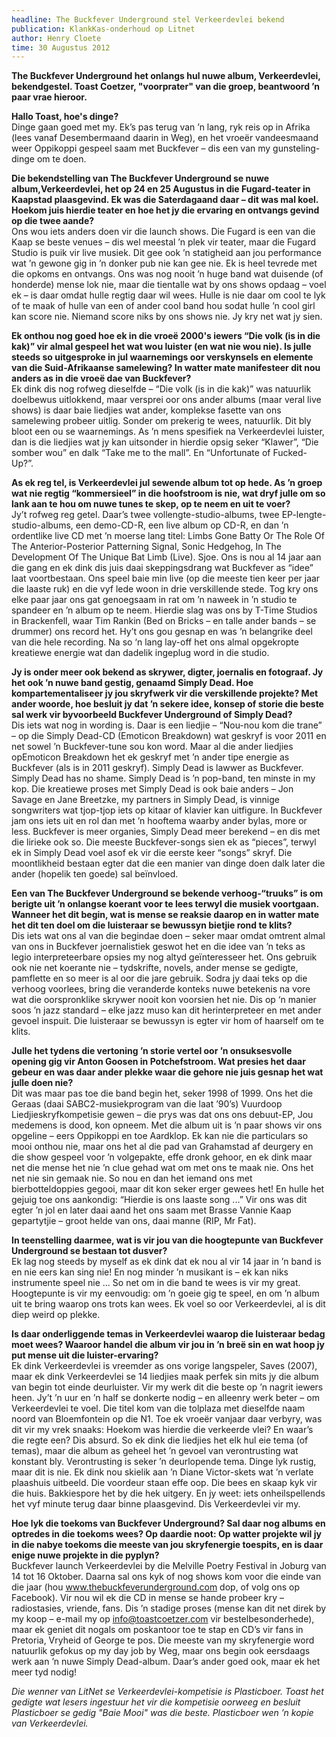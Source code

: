 ```yaml
---
headline: The Buckfever Underground stel Verkeerdevlei bekend
publication: KlankKas-onderhoud op Litnet
author: Henry Cloete
time: 30 Augustus 2012
---
```


**The Buckfever Underground het onlangs hul nuwe album, Verkeerdevlei, bekendgestel. Toast Coetzer, "voorprater" van die groep, beantwoord ’n paar vrae hieroor.**

**Hallo Toast, hoe's dinge?**<br>
Dinge gaan goed met my. Ek’s pas terug van ’n lang, ryk reis op in Afrika (lees vanaf Desembermaand daarin in Weg), en het vroeër vandeesmaand weer Oppikoppi gespeel saam met Buckfever – dis een van my gunsteling-dinge om te doen.

**Die bekendstelling van The Buckfever Underground se nuwe album,Verkeerdevlei, het op 24 en 25 Augustus in die Fugard-teater in Kaapstad plaasgevind. Ek was die Saterdagaand daar – dit was mal koel. Hoekom juis hierdie teater en hoe het jy die ervaring en ontvangs gevind op die twee aande?**<br>
Ons wou iets anders doen vir die launch shows. Die Fugard is een van die Kaap se beste venues – dis wel meestal ’n plek vir teater, maar die Fugard Studio is puik vir live musiek. Dit gee ook ’n statigheid aan jou performance wat ’n gewone gig in ’n donker pub nie kan gee nie. Ek is heel tevrede met die opkoms en ontvangs. Ons was nog nooit ’n huge band wat duisende (of honderde) mense lok nie, maar die tientalle wat by ons shows opdaag – voel ek – is daar omdat hulle regtig daar wil wees. Hulle is nie daar om cool te lyk of te maak of hulle van een of ander cool band hou sodat hulle ’n cool girl kan score nie. Niemand score niks by ons shows nie. Jy kry net wat jy sien.<br>

**Ek onthou nog goed hoe ek in die vroeë 2000's iewers “Die volk (is in die kak)” vir almal gespeel het wat wou luister (en wat nie wou nie). Is julle steeds so uitgesproke in jul waarnemings oor verskynsels en elemente van die Suid-Afrikaanse samelewing? In watter mate manifesteer dit nou anders as in die vroeë dae van Buckfever?**<br>
Ek dink dis nog rofweg dieselfde – “Die volk (is in die kak)” was natuurlik doelbewus uitlokkend, maar versprei oor ons ander albums (maar veral live shows) is daar baie liedjies wat ander, komplekse fasette van ons samelewing probeer uitlig. Sonder om prekerig te wees, natuurlik. Dit bly bloot een ou se waarnemings. As ’n mens spesifiek na Verkeerdevlei luister, dan is die liedjies wat jy kan uitsonder in hierdie opsig seker “Klawer”, “Die somber wou” en dalk “Take me to the mall”. En “Unfortunate of Fucked-Up?”.<br>

**As ek reg tel, is Verkeerdevlei jul sewende album tot op hede. As ’n groep wat nie regtig “kommersieel” in die hoofstroom is nie, wat dryf julle om so lank aan te hou om nuwe tunes te skep, op te neem en uit te voer?**<br>
Jy’t rofweg reg getel. Daar’s twee vollengte-studio-albums, twee EP-lengte-studio-albums, een demo-CD-R, een live album op CD-R, en dan ’n ordentlike live CD met ’n moerse lang titel: Limbs Gone Batty Or The Role Of The Anterior-Posterior Patterning Signal, Sonic Hedgehog, In The Development Of The Unique Bat Limb (Live). Sjoe. Ons is nou al 14 jaar aan die gang en ek dink dis juis daai skeppingsdrang wat Buckfever as “idee” laat voortbestaan. Ons speel baie min live (op die meeste tien keer per jaar die laaste ruk) en die vyf lede woon in drie verskillende stede. Tog kry ons elke paar jaar ons gat genoegsaam in rat om ’n naweek in ’n studio te spandeer en ’n album op te neem. Hierdie slag was ons by T-Time Studios in Brackenfell, waar Tim Rankin (Bed on Bricks – en talle ander bands – se drummer) ons record het. Hy’t ons gou gesnap en was ’n belangrike deel van die hele recording. Na so ‘n lang lay-off het ons almal opgekropte kreatiewe energie wat dan dadelik ingeplug word in die studio.<br>

**Jy is onder meer ook bekend as skrywer, digter, joernalis en fotograaf. Jy het ook ’n nuwe band gestig, genaamd Simply Dead. Hoe kompartementaliseer jy jou skryfwerk vir die verskillende projekte? Met ander woorde, hoe besluit jy dat ’n sekere idee, konsep of storie die beste sal werk vir byvoorbeeld Buckfever Underground of Simply Dead?**<br>
Dis iets wat nog in wording is. Daar is een liedjie – “Nou-nou kom die trane” – op die Simply Dead-CD (Emoticon Breakdown) wat geskryf is voor 2011 en net sowel ’n Buckfever-tune sou kon word. Maar al die ander liedjies opEmoticon Breakdown het ek geskryf met ’n ander tipe energie as Buckfever (als is in 2011 geskryf). Simply Dead is lawwer as Buckfever. Simply Dead has no shame. Simply Dead is ’n pop-band, ten minste in my kop. Die kreatiewe proses met Simply Dead is ook baie anders – Jon Savage en Jane Breetzke, my partners in Simply Dead, is vinnige songwriters wat tjop-tjop iets op kitaar of klavier kan uitfigure. In Buckfever jam ons iets uit en rol dan met ’n hooftema waarby ander bylas, more or less. Buckfever is meer organies, Simply Dead meer berekend – en dis met die lirieke ook so. Die meeste Buckfever-songs sien ek as “pieces”, terwyl ek in Simply Dead voel asof ek vir die eerste keer “songs” skryf. Die moontlikheid bestaan egter dat die een manier van dinge doen dalk later die ander (hopelik ten goede) sal beïnvloed.<br>

**Een van The Buckfever Underground se bekende verhoog-“truuks” is om berigte uit ’n onlangse koerant voor te lees terwyl die musiek voortgaan. Wanneer het dit begin, wat is mense se reaksie daarop en in watter mate het dit ten doel om die luisteraar se bewussyn bietjie rond te klits?**<br>
Dis iets wat ons al van die begindae doen – seker maar omdat omtrent almal van ons in Buckfever joernalistiek geswot het en die idee van ’n teks as legio interpreteerbare opsies my nog altyd geïnteresseer het. Ons gebruik ook nie net koerante nie – tydskrifte, novels, ander mense se gedigte, pamflette en so meer is al oor die jare gebruik. Sodra jy daai teks op die verhoog voorlees, bring die veranderde konteks nuwe betekenis na vore wat die oorspronklike skrywer nooit kon voorsien het nie. Dis op ‘n manier soos ’n jazz standard – elke jazz muso kan dit herinterpreteer en met ander gevoel inspuit. Die luisteraar se bewussyn is egter vir hom of haarself om te klits.<br>

**Julle het tydens die vertoning ’n storie vertel oor ’n onsuksesvolle opening gig vir Anton Goosen in Potchefstroom. Wat presies het daar gebeur en was daar ander plekke waar die gehore nie juis gesnap het wat julle doen nie?**<br>
Dit was maar pas toe die band begin het, seker 1998 of 1999. Ons het die Geraas (daai SABC2-musiekprogram van die laat ’90’s) Vuurdoop Liedjieskryfkompetisie gewen – die prys was dat ons ons debuut-EP, Jou medemens is dood, kon opneem. Met die album uit is ’n paar shows vir ons opgeline – eers Oppikoppi en toe Aardklop. Ek kan nie die particulars so mooi onthou nie, maar ons het al die pad van Grahamstad af deurgery en die show gespeel voor ’n volgepakte, effe dronk gehoor, en ek dink maar net die mense het nie ’n clue gehad wat om met ons te maak nie. Ons het net nie sin gemaak nie. So nou en dan het iemand ons met bierbotteldoppies gegooi, maar dit kon seker erger gewees het! En hulle het gejuig toe ons aankondig: “Hierdie is ons laaste song ...” Vir ons was dit egter ’n jol en later daai aand het ons saam met Brasse Vannie Kaap gepartytjie – groot helde van ons, daai manne (RIP, Mr Fat).<br>

**In teenstelling daarmee, wat is vir jou van die hoogtepunte van Buckfever Underground se bestaan tot dusver?**<br>
Ek lag nog steeds by myself as ek dink dat ek nou al vir 14 jaar in ’n band is en nie eers kan sing nie! En nog minder ’n musikant is – ek kan niks instrumente speel nie ... So net om in die band te wees is vir my great. Hoogtepunte is vir my eenvoudig: om ’n goeie gig te speel, en om ’n album uit te bring waarop ons trots kan wees. Ek voel so oor Verkeerdevlei, al is dit diep weird op plekke.<br>

**Is daar onderliggende temas in Verkeerdevlei waarop die luisteraar bedag moet wees? Waaroor handel die album vir jou in ’n breë sin en wat hoop jy put mense uit die luister-ervaring?**<br>
Ek dink Verkeerdevlei is vreemder as ons vorige langspeler, Saves (2007), maar ek dink Verkeerdevlei se 14 liedjies maak perfek sin mits jy die album van begin tot einde deurluister. Vir my werk dit die beste op ’n nagrit iewers heen. Jy’t ’n uur en ’n half se donkerte nodig – en alleenry werk beter – om Verkeerdevlei te voel. Die titel kom van die tolplaza met dieselfde naam noord van Bloemfontein op die N1. Toe ek vroeër vanjaar daar verbyry, was dit vir my vrek snaaks: Hoekom was hierdie die verkeerde vlei? En waar’s die regte een? Dis absurd. So ek dink die liedjies het elk hul eie tema (of temas), maar die album as geheel het ’n gevoel van verontrusting wat konstant bly. Verontrusting is seker ’n deurlopende tema. Dinge lyk rustig, maar dit is nie. Ek dink nou skielik aan ’n Diane Victor-skets wat ’n verlate plaashuis uitbeeld. Die voordeur staan effe oop. Die bees en skaap kyk vir die huis. Bakkiespore het by die hek uitgery. En jy weet: iets onheilspellends het vyf minute terug daar binne plaasgevind. Dis Verkeerdevlei vir my.<br>

**Hoe lyk die toekoms van Buckfever Underground? Sal daar nog albums en optredes in die toekoms wees? Op daardie noot: Op watter projekte wil jy in die nabye toekoms die meeste van jou skryfenergie toespits, en is daar enige nuwe projekte in die pyplyn?**<br>
Buckfever launch Verkeerdevlei by die Melville Poetry Festival in Joburg van 14 tot 16 Oktober. Daarna sal ons kyk of nog shows kom voor die einde van die jaar (hou www.thebuckfeverunderground.com dop, of volg ons op Facebook). Vir nou wil ek die CD in mense se hande probeer kry – radiostasies, vriende, fans. Dis ’n stadige proses (mense kan dit net direk by my koop – e-mail my op info@toastcoetzer.com vir bestelbesonderhede), maar ek geniet dit nogals om poskantoor toe te stap en CD’s vir fans in Pretoria, Vryheid of George te pos. Die meeste van my skryfenergie word natuurlik gefokus op my day job by Weg, maar ons begin ook eersdaags werk aan ’n nuwe Simply Dead-album. Daar’s ander goed ook, maar ek het meer tyd nodig!

_Die wenner van LitNet se Verkeerdevlei-kompetisie is Plasticboer. Toast het gedigte wat lesers ingestuur het vir die kompetisie oorweeg en besluit Plasticboer se gedig "Baie Mooi" was die beste. Plasticboer wen ’n kopie van Verkeerdevlei._
